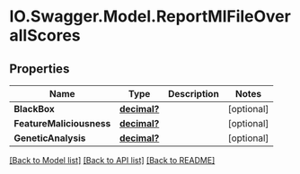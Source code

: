 # IO.Swagger.Model.ReportMlFileOverallScores
## Properties

Name | Type | Description | Notes
------------ | ------------- | ------------- | -------------
**BlackBox** | [**decimal?**](BigDecimal.md) |  | [optional] 
**FeatureMaliciousness** | [**decimal?**](BigDecimal.md) |  | [optional] 
**GeneticAnalysis** | [**decimal?**](BigDecimal.md) |  | [optional] 

[[Back to Model list]](../README.md#documentation-for-models) [[Back to API list]](../README.md#documentation-for-api-endpoints) [[Back to README]](../README.md)

